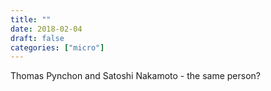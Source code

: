 ```yaml
---
title: ""
date: 2018-02-04
draft: false
categories: ["micro"]
---
```

Thomas Pynchon and Satoshi Nakamoto - the same person?
